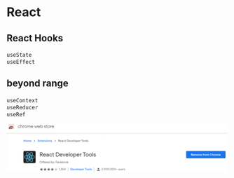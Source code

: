 # React

## React Hooks
```
useState
useEffect

```
## beyond range
```
useContext
useReducer
useRef 
```


<p align="center">
<a url="https://www.aws.com/ivs">  <img  src="chrome_react.png"> </a>
</p>
